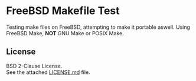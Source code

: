 # FreeBSD Makefile Test

Testing make files on FreeBSD, attempting to make it portable aswell. Using
FreeBSD Make, **NOT** GNU Make or POSIX Make.

## License

BSD 2-Clause License.  
See the attached [LICENSE.md](/LICENSE.md) file.
